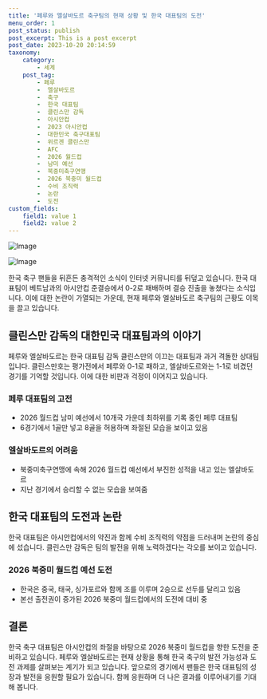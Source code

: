 ```yaml
---
title: '페루와 엘살바도르 축구팀의 현재 상황 및 한국 대표팀의 도전'
menu_order: 1
post_status: publish
post_excerpt: This is a post excerpt
post_date: 2023-10-20 20:14:59
taxonomy:
    category:
        - 세계
    post_tag:
        - 페루
        -  엘살바도르
        -  축구
        -  한국 대표팀
        -  클린스만 감독
        -  아시안컵
        -  2023 아시안컵
        -  대한민국 축구대표팀
        -  위르겐 클린스만
        -  AFC
        -  2026 월드컵
        -  남미 예선
        -  북중미축구연맹
        -  2026 북중미 월드컵
        -  수비 조직력
        -  논란
        -  도전
custom_fields:
    field1: value 1
    field2: value 2
---
```


![Image](https://imgnews.pstatic.net/image/025/2024/02/07/0003340184_001_20240207073701048.jpg?type=w647)

![Image](https://imgnews.pstatic.net/image/025/2024/02/07/0003340184_002_20240207073701084.jpg?type=w647)


한국 축구 팬들을 뒤흔든 충격적인 소식이 인터넷 커뮤니티를 뒤덮고 있습니다. 한국 대표팀이 베트남과의 아시안컵 준결승에서 0-2로 패배하며 결승 진출을 놓쳤다는 소식입니다. 이에 대한 논란이 가열되는 가운데, 현재 페루와 엘살바도르 축구팀의 근황도 이목을 끌고 있습니다.

## 클린스만 감독의 대한민국 대표팀과의 이야기
페루와 엘살바도르는 한국 대표팀 감독 클린스만의 이끄는 대표팀과 과거 격돌한 상대팀입니다. 클린스만호는 평가전에서 페루와 0-1로 패하고, 엘살바도르와는 1-1로 비겼던 경기를 기억할 것입니다. 이에 대한 비판과 걱정이 이어지고 있습니다.

### 페루 대표팀의 고전
- 2026 월드컵 남미 예선에서 10개국 가운데 최하위를 기록 중인 페루 대표팀
- 6경기에서 1골만 넣고 8골을 허용하며 좌절된 모습을 보이고 있음

### 엘살바도르의 어려움
- 북중미축구연맹에 속해 2026 월드컵 예선에서 부진한 성적을 내고 있는 엘살바도르
- 지난 경기에서 승리할 수 없는 모습을 보여줌

## 한국 대표팀의 도전과 논란
한국 대표팀은 아시안컵에서의 약진과 함께 수비 조직력의 약점을 드러내며 논란의 중심에 섰습니다. 클린스만 감독은 팀의 발전을 위해 노력하겠다는 각오를 보이고 있습니다.

### 2026 북중미 월드컵 예선 도전
- 한국은 중국, 태국, 싱가포르와 함께 조를 이루며 2승으로 선두를 달리고 있음
- 본선 출전권이 증가된 2026 북중미 월드컵에서의 도전에 대비 중

## 결론
한국 축구 대표팀은 아시안컵의 좌절을 바탕으로 2026 북중미 월드컵을 향한 도전을 준비하고 있습니다. 페루와 엘살바도르는 현재 상황을 통해 한국 축구의 발전 가능성과 도전 과제를 살펴보는 계기가 되고 있습니다. 앞으로의 경기에서 팬들은 한국 대표팀의 성장과 발전을 응원할 필요가 있습니다. 함께 응원하며 더 나은 결과를 이루어내기를 기대해 봅니다.
